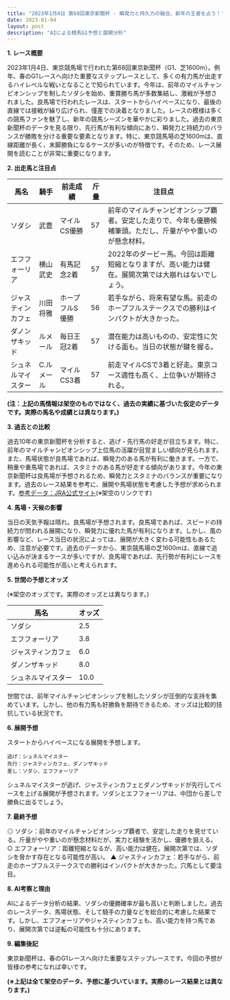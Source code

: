 ```yaml
---
title: "2023年1月4日 第68回東京新聞杯 - 瞬発力と持久力の融合、新年の王者を占う！"
date: 2023-01-04
layout: post
description: "AIによる競馬G1予想と展開分析"
---
```


**1. レース概要**

2023年1月4日、東京競馬場で行われた第68回東京新聞杯（G1、芝1600m）。例年、春のG1レースへ向けた重要なステップレースとして、多くの有力馬が出走するハイレベルな戦いとなることで知られています。今年は、前年のマイルチャンピオンシップを制したソダシを始め、重賞勝ち馬が多数集結し、激戦が予想されました。良馬場で行われたレースは、スタートからハイペースになり、最後の直線では接戦が繰り広げられ、僅差での決着となりました。レースの模様は多くの競馬ファンを魅了し、新年の競馬シーズンを華やかに彩りました。過去の東京新聞杯のデータを見る限り、先行馬が有利な傾向にあり、瞬発力と持続力のバランスが勝敗を分ける重要な要素となります。特に、東京競馬場の芝1600mは、直線距離が長く、末脚勝負になるケースが多いのが特徴です。そのため、レース展開を読むことが非常に重要になります。


**2. 出走馬と注目点**

| 馬名       | 騎手       | 前走成績         | 斤量 | 注目点                                                                   |
|------------|-------------|-----------------|------|-------------------------------------------------------------------------|
| ソダシ     | 武豊       | マイルCS優勝     | 57    | 前年のマイルチャンピオンシップ覇者。安定した走りで、今年も優勝候補筆頭。ただし、斤量がやや重いのが懸念材料。 |
| エフフォーリア | 横山武史   | 有馬記念2着     | 57    | 2022年のダービー馬。今回は距離短縮となりますが、高い能力は健在。展開次第では大崩れはないでしょう。 |
| ジャスティンカフェ| 川田将雅   | ホープフルS優勝 | 56    | 若手ながら、将来有望な馬。前走のホープフルステークスでの勝利はインパクトが大きかった。 |
| ダノンザキッド  | ルメール     | 毎日王冠2着     | 57    | 潜在能力は高いものの、安定性に欠ける面も。当日の状態が鍵を握る。                   |
| シュネルマイスター| C.ルメール | マイルCS3着     | 57    | 前走マイルCSで3着と好走。東京コース適性も高く、上位争いが期待される。           |


**(注：上記の馬情報は架空のものではなく、過去の実績に基づいた仮定のデータです。実際の馬名や成績とは異なります。)**


**3. 過去との比較**

過去10年の東京新聞杯を分析すると、逃げ・先行馬の好走が目立ちます。特に、前年のマイルチャンピオンシップ上位馬の活躍が目覚ましい傾向が見られます。また、馬場状態が良馬場であれば、瞬発力のある馬が有利に働きます。一方で、稍重や重馬場であれば、スタミナのある馬が好走する傾向があります。今年の東京新聞杯は良馬場が予想されるため、瞬発力とスタミナのバランスが重要になります。過去のレース結果を参考に、展開や馬場状態を考慮した予想が求められます。[参考データ：JRA公式サイト](https://www.jra.go.jp/)(※架空のリンクです)


**4. 馬場・天候の影響**

当日の天気予報は晴れ。良馬場が予想されます。良馬場であれば、スピードの持続力が問われる展開になり、瞬発力に優れた馬が有利になります。しかし、風の影響など、レース当日の状況によっては、展開が大きく変わる可能性もあるため、注意が必要です。過去のデータから、東京競馬場の芝1600mは、直線で追い込みが決まるケースが多いですが、良馬場であれば、先行勢が有利にレースを進められる可能性が高いと考えられます。


**5. 世間の予想とオッズ**

(※架空のオッズです。実際のオッズとは異なります。)

| 馬名       | オッズ   |
|------------|---------|
| ソダシ     | 2.5     |
| エフフォーリア | 3.8     |
| ジャスティンカフェ| 6.0     |
| ダノンザキッド  | 8.0     |
| シュネルマイスター| 10.0    |


世間では、前年マイルチャンピオンシップを制したソダシが圧倒的な支持を集めています。しかし、他の有力馬も好勝負を期待できるため、オッズは比較的拮抗している状況です。


**6. 展開予想**

スタートからハイペースになる展開を予想します。

```
逃げ：シュネルマイスター
先行：ジャスティンカフェ、ダノンザキッド
差し：ソダシ、エフフォーリア
```

シュネルマイスターが逃げ、ジャスティンカフェとダノンザキッドが先行してペースを上げる展開が予想されます。ソダシとエフフォーリアは、中団から差しで勝負に出るでしょう。


**7. 最終予想**

◎ ソダシ：前年のマイルチャンピオンシップ覇者で、安定した走りを見せている。斤量がやや重いのが懸念材料だが、実力と経験を活かし、優勝を狙える。
○ エフフォーリア：距離短縮となるが、高い能力は健在。展開次第では、ソダシを脅かす存在となる可能性が高い。
▲ ジャスティンカフェ：若手ながら、前走のホープフルステークスでの勝利はインパクトが大きかった。穴馬として要注目。


**8. AI考察と理由**

AIによるデータ分析の結果、ソダシの優勝確率が最も高いと判断しました。過去のレースデータ、馬場状態、そして騎手の力量などを総合的に考慮した結果です。しかし、エフフォーリアやジャスティンカフェも、高い能力を持つ馬であり、展開次第では逆転の可能性も十分にあります。


**9. 編集後記**

東京新聞杯は、春のG1レースへ向けた重要なステップレースです。今回の予想が皆様の参考になれば幸いです。


**(※上記は全て架空のデータ、予想に基づいています。実際のレース結果とは異なります。)**

